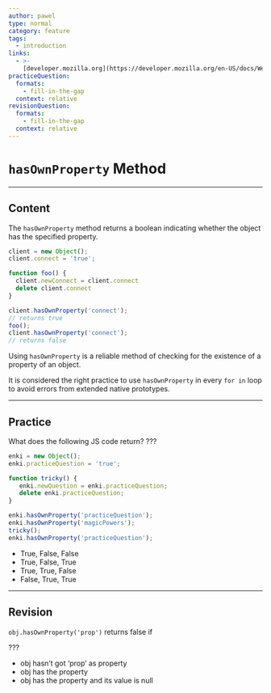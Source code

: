 ```yaml
---
author: pawel
type: normal
category: feature
tags:
  - introduction
links:
  - >-
    [developer.mozilla.org](https://developer.mozilla.org/en-US/docs/Web/JavaScript/Reference/Global_Objects/Object/hasOwnProperty){website}
practiceQuestion:
  formats:
    - fill-in-the-gap
  context: relative
revisionQuestion:
  formats:
    - fill-in-the-gap
  context: relative
---
```


# `hasOwnProperty` Method


---

## Content

The `hasOwnProperty` method returns a boolean indicating whether the object has the specified property.

```javascript
client = new Object();
client.connect = 'true';

function foo() {
  client.newConnect = client.connect
  delete client.connect
}

client.hasOwnProperty('connect');
// returns true
foo();
client.hasOwnProperty('connect');
// returns false

```

Using `hasOwnProperty` is a reliable method of checking for the existence of a property of an object.

It is considered the right practice to use `hasOwnProperty` in every `for in` loop to avoid errors from extended native prototypes.


---

## Practice

What does the following JS code return? ???

```javascript
enki = new Object();
enki.practiceQuestion = 'true';

function tricky() {
   enki.newQuestion = enki.practiceQuestion;
   delete enki.practiceQuestion;
}

enki.hasOwnProperty('practiceQuestion');
enki.hasOwnProperty('magicPowers');
tricky();
enki.hasOwnProperty('practiceQuestion');
```

- True, False, False
- True, False, True
- True, True, False
- False, True, True


---

## Revision

`obj.hasOwnProperty('prop')` returns false if

 ???

- obj hasn’t got ‘prop’ as property
- obj has the property
- obj has the property and its value is null
 

